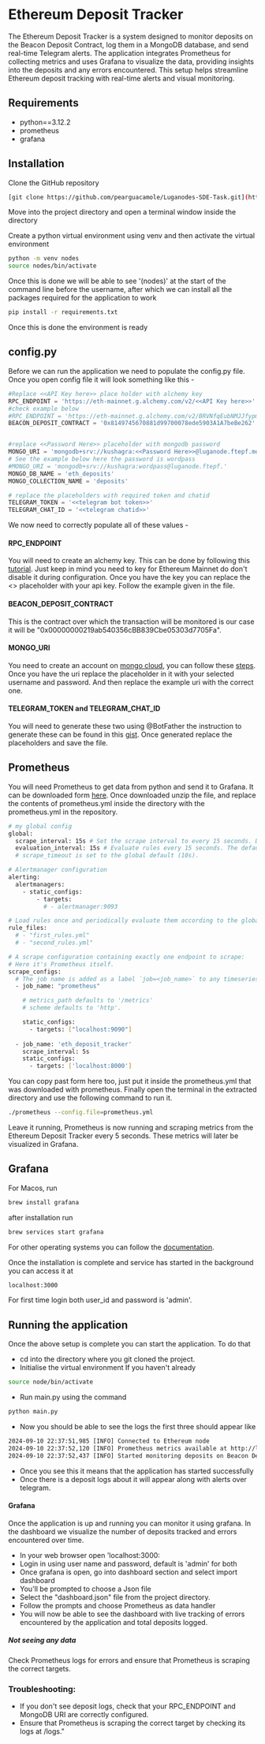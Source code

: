 # Ethereum Deposit Tracker

The Ethereum Deposit Tracker is a system designed to monitor deposits on the Beacon Deposit Contract, log them in a MongoDB database, and send real-time Telegram alerts. The application integrates Prometheus for collecting metrics and uses Grafana to visualize the data, providing insights into the deposits and any errors encountered. This setup helps streamline Ethereum deposit tracking with real-time alerts and visual monitoring.

## Requirements
- python==3.12.2 
- prometheus
- grafana

## Installation

Clone the GitHub repository 

```bash
[git clone https://github.com/pearguacamole/Luganodes-SDE-Task.git](https://github.com/pearguacamole/Etheriun-Transaction-Tracker.git)
```
Move into the project directory and open a terminal window inside the directory

Create a python virtual environment using venv and then activate the virtual environment

```bash
python -m venv nodes
source nodes/bin/activate
```
Once this is done we will be able to see '(nodes)' at the start of the command line before the username, after which we can install all the packages required for the application to work

```bash
pip install -r requirements.txt
```
Once this is done the environment is ready

## config.py

Before we can run the application we need to populate the config.py file. Once you open config file it will look something like this - 
```python
#Replace <<API Key here>> place holder with alchemy key
RPC_ENDPOINT = 'https://eth-mainnet.g.alchemy.com/v2/<<API Key here>>'
#check example below
#RPC_ENDPOINT = 'https://eth-mainnet.g.alchemy.com/v2/BRVNfqEubNMJJfypmMCsggWcwM-JefkA'
BEACON_DEPOSIT_CONTRACT = '0x8149745670881d99700078ede5903A1A7beBe262'


#replace <<Password Here>> placeholder with mongodb password
MONGO_URI = 'mongodb+srv://kushagra:<<Password Here>>@luganode.ftepf.mongodb.net/?'
# See the example below here the password is wordpass
#MONGO_URI = 'mongodb+srv://kushagra:wordpass@luganode.ftepf.'
MONGO_DB_NAME = 'eth_deposits'
MONGO_COLLECTION_NAME = 'deposits'

# replace the placeholders with required token and chatid
TELEGRAM_TOKEN = '<<telegram bot token>>'
TELEGRAM_CHAT_ID = '<<telegram chatid>>'
```
We now need to correctly populate all of these values - 
#### RPC_ENDPOINT
You will need to create an alchemy key. This can be done by following this [tutorial](https://www.alchemy.com/support/how-to-create-a-new-alchemy-api-key). Just keep in mind you need to key for Ethereum Mainnet do don't disable it during configuration. Once you have the key you can replace the <<API Key here>> placeholder with your api key. Follow the example given in the file.

#### BEACON_DEPOSIT_CONTRACT
This is the contract over which the transaction will be monitored is our case it will be "0x00000000219ab540356cBB839Cbe05303d7705Fa".

#### MONGO_URI
You need to create an account on [mongo cloud](https://cloud.mongodb.com/), you can follow these [steps](https://scribehow.com/shared/Creating_and_Managing_a_New_MongoDB_Atlas_Project__9AIzqzr8T6-8ch8zvmrXoQ). Once you have the uri replace the placeholder in it with your selected username and password. And then replace the example uri with the correct one.

#### TELEGRAM_TOKEN and TELEGRAM_CHAT_ID
 You will need to generate these two using @BotFather the instruction to generate these can be found in this [gist](https://gist.github.com/nafiesl/4ad622f344cd1dc3bb1ecbe468ff9f8a0). Once generated replace the placeholders and save the file.


## Prometheus
You will need Prometheus to get data from python and send it to Grafana. It can be downloaded form [here](https://prometheus.io/download/). Once downloaded unzip the file, and replace the contents of prometheus.yml inside the directory with the prometheus.yml in the repository.
```bash
# my global config
global:
  scrape_interval: 15s # Set the scrape interval to every 15 seconds. Default is every 1 minute.
  evaluation_interval: 15s # Evaluate rules every 15 seconds. The default is every 1 minute.
  # scrape_timeout is set to the global default (10s).

# Alertmanager configuration
alerting:
  alertmanagers:
    - static_configs:
        - targets:
          # - alertmanager:9093

# Load rules once and periodically evaluate them according to the global 'evaluation_interval'.
rule_files:
  # - "first_rules.yml"
  # - "second_rules.yml"

# A scrape configuration containing exactly one endpoint to scrape:
# Here it's Prometheus itself.
scrape_configs:
  # The job name is added as a label `job=<job_name>` to any timeseries scraped from this config.
  - job_name: "prometheus"

    # metrics_path defaults to '/metrics'
    # scheme defaults to 'http'.

    static_configs:
      - targets: ["localhost:9090"]
      
  - job_name: 'eth_deposit_tracker'
    scrape_interval: 5s
    static_configs:
      - targets: ['localhost:8000'] 
```
You can copy past form here too, just put it inside the prometheus.yml that was downloaded with prometheus. Finally open the terminal in the extracted directory and use the following command to run it.
```bash
./prometheus --config.file=prometheus.yml
```
Leave it running, Prometheus is now running and scraping metrics from the Ethereum Deposit Tracker every 5 seconds. These metrics will later be visualized in Grafana.

## Grafana
For Macos, run 
```bash
brew install grafana
```
after installation run 
```bash
brew services start grafana
```

For other operating systems you can follow the [documentation](https://grafana.com/docs/grafana/latest/setup-grafana/installation/).

Once the installation is complete and service has started in the background you can access it at 
```bash
localhost:3000
```
For first time login both user_id and password is 'admin'.

## Running the application
Once the above setup is complete you can start the application. To do that
- cd into the directory where you git cloned the project.
- Initialise the virtual environment If you haven't already
```bash
source node/bin/activate
```
- Run main.py using the command
```bash
python main.py
```
- Now you should be able to see the logs the first three should appear like 
```txt
2024-09-10 22:37:51,985 [INFO] Connected to Ethereum node
2024-09-10 22:37:52,120 [INFO] Prometheus metrics available at http://localhost:8000
2024-09-10 22:37:52,437 [INFO] Started monitoring deposits on Beacon Deposit Contract
```
- Once you see this it means that the application has started successfully
- Once there is a deposit logs about it will appear along with alerts over telegram.
#### Grafana
Once the application is up and running you can monitor it using grafana. In the dashboard we visualize the number of deposits tracked and errors encountered over time.
- In your web browser open 'localhost:3000:
- Login in using user name and password, default is 'admin' for both
- Once grafana is open, go into dashboard section and select import dashboard
- You'll be prompted to choose a Json file
- Select the "dashboard.json" file from the project directory.
- Follow the prompts and choose Prometheus as data handler
- You will now be able to see the dashboard with live tracking of errors encountered by the application and total deposits logged.
##### Not seeing any data
Check Prometheus logs for errors and ensure that Prometheus is scraping the correct targets.

### Troubleshooting:
- If you don't see deposit logs, check that your RPC_ENDPOINT and MongoDB URI are correctly configured.
- Ensure that Prometheus is scraping the correct target by checking its logs at <Prometheus directory>/logs."
